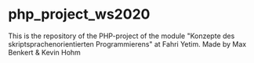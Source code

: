 # php_project_ws2020
This is the repository of the PHP-project of the module "Konzepte des skriptsprachenorientierten Programmierens" at Fahri Yetim. Made by Max Benkert & Kevin Hohm
